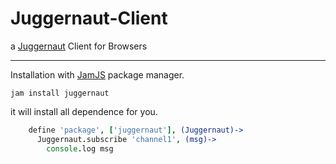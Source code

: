 Juggernaut-Client
=================

a [Juggernaut](https://github.com/maccman/juggernaut) Client for Browsers

----------------
Installation with [JamJS](http://jamjs.org/) package manager.

    jam install juggernaut

it will install all dependence for you.

```coffee
    define 'package', ['juggernaut'], (Juggernaut)->
      Juggernaut.subscribe 'channel1', (msg)->
        console.log msg
```


